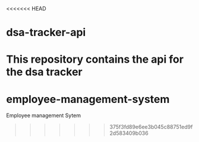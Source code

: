 <<<<<<< HEAD
# dsa-tracker-api
This repository contains the api for the dsa tracker 
=======
# employee-management-system
Employee management Sytem
>>>>>>> 375f3fd89e6ee3b045c88751ed9f2d583409b036
